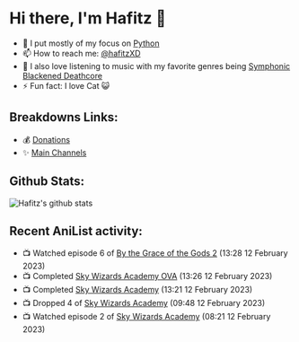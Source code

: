 # Hi there, I'm Hafitz 👋
- 🐍 I put mostly of my focus on [Python](https://python.org)
- 📫 How to reach me: [@hafitzXD](https://t.me/hafitzXD)
- 🎵 I also love listening to music with my favorite genres being [Symphonic Blackened Deathcore](https://youtu.be/qyYmS_iBcy4)
- ⚡ Fun fact: I love Cat 😺

## Breakdowns Links:
- 💰 [Donations](https://t.me/TheBreakdowns/2)
- ✨ [Main Channels](https://t.me/TheBreakdowns)

## Github Stats:
![Hafitz's github stats](https://github-readme-stats.vercel.app/api?username=breakdowns&show_icons=true&count_private=true&bg_color=00000000&text_color=777)

## Recent AniList activity:
<!-- ANILIST_ACTIVITY:start -->

-   📺 Watched episode 6 of [By the Grace of the Gods 2](https://anilist.co/anime/135102) (13:28 12 February 2023)
-   📺 Completed [Sky Wizards Academy OVA](https://anilist.co/anime/21493) (13:26 12 February 2023)
-   📺 Completed [Sky Wizards Academy](https://anilist.co/anime/20774) (13:21 12 February 2023)
-   📺 Dropped 4 of [Sky Wizards Academy](https://anilist.co/anime/20774) (09:48 12 February 2023)
-   📺 Watched episode 2 of [Sky Wizards Academy](https://anilist.co/anime/20774) (08:21 12 February 2023)

<!-- ANILIST_ACTIVITY:end -->
